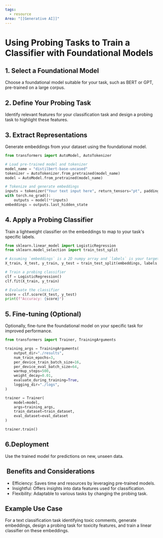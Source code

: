 ```yaml
---
tags:
  - resource
Area: "[[Generative AI]]"
---
```

# Using Probing Tasks to Train a Classifier with Foundational Models

## 1. Select a Foundational Model

Choose a foundational model suitable for your task, such as BERT or GPT,
 pre-trained on a large corpus.

## 2. Define Your Probing Task

Identify relevant features for your classification task and design a
 probing task to highlight these features.

## 3. Extract Representations

Generate embeddings from your dataset using the foundational model.

```python
from transformers import AutoModel, AutoTokenizer

# Load pre-trained model and tokenizer
model_name = "distilbert-base-uncased"
tokenizer = AutoTokenizer.from_pretrained(model_name)
model = AutoModel.from_pretrained(model_name)

# Tokenize and generate embeddings
inputs = tokenizer("Your text input here", return_tensors="pt", padding=True, truncation=True)
with torch.no_grad():
    outputs = model(**inputs)
embeddings = outputs.last_hidden_state
```

## 4. Apply a Probing Classifier

Train a lightweight classifier on the embeddings to map to your task's specific labels.

```python
from sklearn.linear_model import LogisticRegression
from sklearn.model_selection import train_test_split

# Assuming `embeddings` is a 2D numpy array and `labels` is your target labels
X_train, X_test, y_train, y_test = train_test_split(embeddings, labels, test_size=0.2)

# Train a probing classifier
clf = LogisticRegression()
clf.fit(X_train, y_train)

# Evaluate the classifier
score = clf.score(X_test, y_test)
print(f"Accuracy: {score}")
```

## 5. Fine-tuning (Optional)

Optionally, fine-tune the foundational model on your specific task for improved performance.

```python
from transformers import Trainer, TrainingArguments

training_args = TrainingArguments(
    output_dir="./results",
    num_train_epochs=3,
    per_device_train_batch_size=16,
    per_device_eval_batch_size=64,
    warmup_steps=500,
    weight_decay=0.01,
    evaluate_during_training=True,
    logging_dir="./logs",
)

trainer = Trainer(
    model=model,
    args=training_args,
    train_dataset=train_dataset,
    eval_dataset=eval_dataset
)

trainer.train()
```

## 6.Deployment

Use the trained model for predictions on new, unseen data.

##  Benefits and Considerations

* Efficiency: Saves time and resources by leveraging pre-trained models.
* Insightful: Offers insights into data features used for classification.
* Flexibility: Adaptable to various tasks by changing the probing task.

## Example Use Case

For a text classification task identifying toxic comments, generate
embeddings, design a probing task for toxicity features, and train a
linear classifier on these embeddings.
